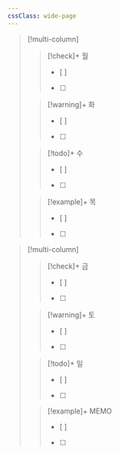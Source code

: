 ```yaml
---
cssClass: wide-page
---
```

> [!multi-column]
>
>> [!check]+ 월
>> - [ ] 
>> - [ ] 
>
>> [!warning]+ 화
>> - [ ] 
>> - [ ] 
>
>> [!todo]+ 수
>> - [ ] 
>> - [ ] 
>
>> [!example]+ 목
>> - [ ] 
>> - [ ] 


> [!multi-column]
>
>> [!check]+ 금
>> - [ ] 
>> - [ ] 
>
>> [!warning]+ 토
>> - [ ] 
>> - [ ] 
>
>> [!todo]+ 일
>> - [ ] 
>> - [ ] 
>
>> [!example]+ MEMO
>> - [ ] 
>> - [ ] 

